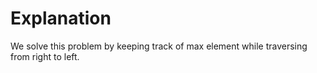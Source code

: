 # Explanation

We solve this problem by keeping track of max element while traversing from right to left.
